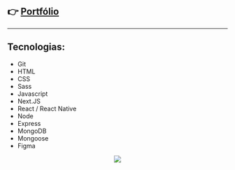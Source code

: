 ## 👉 [Portfólio](https://luciano44.github.io/)
---

## Tecnologias:

- Git
- HTML
- CSS
- Sass
- Javascript
- Next.JS
- React / React Native
- Node
- Express
- MongoDB
- Mongoose
- Figma

<p align="center">
  <img src="https://github.com/luciano44/luciano44/assets/42896706/31eab2f1-32d4-4bd7-82e5-71232b4dab36" />
</p>

<!--
**luciano44/luciano44** is a ✨ _special_ ✨ repository because its `README.md` (this file) appears on your GitHub profile.

Here are some ideas to get you started:

- 🔭 I’m currently working on ...
- 🌱 I’m currently learning ...
- 👯 I’m looking to collaborate on ...
- 🤔 I’m looking for help with ...
- 💬 Ask me about ...
- 📫 How to reach me: ...
- 😄 Pronouns: ...
- ⚡ Fun fact: ...
-->
